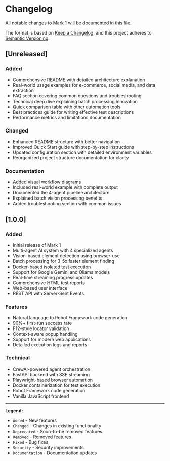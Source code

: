# Changelog

All notable changes to Mark 1 will be documented in this file.

The format is based on [Keep a Changelog](https://keepachangelog.com/en/1.0.0/),
and this project adheres to [Semantic Versioning](https://semver.org/spec/v2.0.0.html).

## [Unreleased]

### Added
- Comprehensive README with detailed architecture explanation
- Real-world usage examples for e-commerce, social media, and data extraction
- FAQ section covering common questions and troubleshooting
- Technical deep dive explaining batch processing innovation
- Quick comparison table with other automation tools
- Best practices guide for writing effective test descriptions
- Performance metrics and limitations documentation

### Changed
- Enhanced README structure with better navigation
- Improved Quick Start guide with step-by-step instructions
- Updated configuration section with detailed environment variables
- Reorganized project structure documentation for clarity

### Documentation
- Added visual workflow diagrams
- Included real-world example with complete output
- Documented the 4-agent pipeline architecture
- Explained batch vision processing benefits
- Added troubleshooting section with common issues

## [1.0.0]

### Added
- Initial release of Mark 1
- Multi-agent AI system with 4 specialized agents
- Vision-based element detection using browser-use
- Batch processing for 3-5x faster element finding
- Docker-based isolated test execution
- Support for Google Gemini and Ollama models
- Real-time streaming progress updates
- Comprehensive HTML test reports
- Web-based user interface
- REST API with Server-Sent Events

### Features
- Natural language to Robot Framework code generation
- 90%+ first-run success rate
- F12-style locator validation
- Context-aware popup handling
- Support for modern web applications
- Detailed execution logs and reports

### Technical
- CrewAI-powered agent orchestration
- FastAPI backend with SSE streaming
- Playwright-based browser automation
- Docker containerization for test execution
- Robot Framework code generation
- Vanilla JavaScript frontend

---

**Legend:**
- `Added` - New features
- `Changed` - Changes in existing functionality
- `Deprecated` - Soon-to-be removed features
- `Removed` - Removed features
- `Fixed` - Bug fixes
- `Security` - Security improvements
- `Documentation` - Documentation updates
